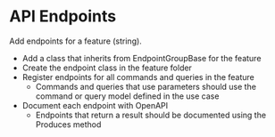 # API Endpoints

Add endpoints for a feature (string).

- Add a class that inherits from EndpointGroupBase for the feature
- Create the endpoint class in the feature folder
- Register endpoints for all commands and queries in the feature
  - Commands and queries that use parameters should use the command or query model defined in the use case
- Document each endpoint with OpenAPI
  - Endpoints that return a result should be documented using the Produces<T> method

